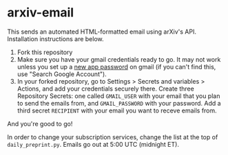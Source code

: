 # arxiv-email
 
This sends an automated HTML-formatted email using arXiv's API. Installation instructions are below.


1. Fork this repository
2. Make sure you have your gmail credentials ready to go. It may not work unless you set up a [new app password](https://support.google.com/mail/answer/185833?hl=en-GB) on gmail (if you can't find this, use "Search Google Account").
3. In your forked repository, go to Settings > Secrets and variables > Actions, and add your credentials securely there. Create three Repository Secrets: one called `GMAIL_USER` with your email that you plan to send the emails from, and `GMAIL_PASSWORD` with your password. Add a third secret `RECIPIENT` with your email you want to receve emails from.

And you're good to go!

In order to change your subscription services, change the list at the top of `daily_preprint.py`. Emails go out at 5:00 UTC (midnight ET).

